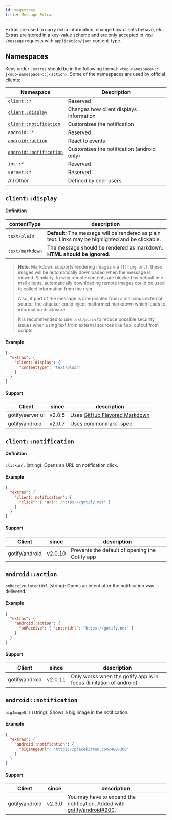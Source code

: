 ```yaml
---
id: msgextras
title: Message Extras
---
```


Extras are used to carry extra information, change how clients behave, etc.
Extras are stored in a key-value scheme and are only accepted in `POST /message` requests with `application/json` content-type.

## Namespaces

Keys under `.extras` should be in the following format: `<top-namespace>::[<sub-namespace>::]<action>`.
Some of the namespaces are used by official clients:

| Namespace                                       | Description                                |
| ----------------------------------------------- | ------------------------------------------ |
| `client::*`                                     | Reserved                                   |
| [`client::display`](#clientdisplay)             | Changes how client displays information    |
| [`client::notification`](#clientnotification)   | Customizes the notification                |
| `android::*`                                    | Reserved                                   |
| [`android::action`](#androidaction)             | React to events                            |
| [`android::notification`](#androidnotification) | Customizes the notification (android only) |
| `ios::*`                                        | Reserved                                   |
| `server::*`                                     | Reserved                                   |
| All Other                                       | Defined by end-users                       |

## `client::display`

#### Definition

| contentType     | description                                                                                         |
| --------------- | --------------------------------------------------------------------------------------------------- |
| `text/plain`    | **Default**; The message will be rendered as plain text. Links may be highlighted and be clickable. |
| `text/markdown` | The message should be rendered as markdown. **HTML should be ignored**.                             |

> **Note**: Markdown supports rendering images via `![](img url)`,
> these images will be automatically downloaded when the message is viewed.
> Similarly, to why remote contents are blocked by default in e-mail clients,
> automatically downloading remote images could be used to collect information from the user.
>
> Also, if part of the message is interpolated from a malicious external source,
> the attacker could inject malformed markdown which leads to information disclosure.
>
> It is recommended to use `text/plain` to reduce possible security issues
> when using text from external sources like f.ex. output from scripts.

#### Example

```json
{
  "extras": {
    "client::display": {
      "contentType": "text/plain"
    }
  }
}
```

#### Support

| Client           | since  | description                                                     |
| ---------------- | ------ | --------------------------------------------------------------- |
| gotify/server ui | v2.0.5 | Uses [GitHub Flavored Markdown](https://github.github.com/gfm/) |
| gotify/android   | v2.0.7 | Uses [commonmark-spec](https://spec.commonmark.org/0.28/)       |

## `client::notification`

#### Definition

`click`.`url` (string): Opens an URL on notification click.

#### Example

```json
{
  "extras": {
    "client::notification": {
      "click": { "url": "https://gotify.net" }
    }
  }
}
```

#### Support

| Client         | since   | description                                    |
| -------------- | ------- | ---------------------------------------------- |
| gotify/android | v2.0.10 | Prevents the default of opening the Gotify app |

## `android::action`

`onReceive`.`intentUrl` (string): Opens an intent after the notification was delivered.

#### Example

```json
{
  "extras": {
    "android::action": {
      "onReceive": { "intentUrl": "https://gotify.net" }
    }
  }
}
```

#### Support

| Client         | since   | description                                                        |
| -------------- | ------- | ------------------------------------------------------------------ |
| gotify/android | v2.0.11 | Only works when the gotify app is in focus (limitation of android) |

## `android::notification`

`bigImageUrl` (string): Shows a big image in the notification.

#### Example

```json
{
  "extras": {
    "android::notification": {
      "bigImageUrl": "https://placekitten.com/400/300"
    }
  }
}
```

#### Support

| Client         | since  | description                                                                                                           |
| -------------- | ------ | --------------------------------------------------------------------------------------------------------------------- |
| gotify/android | v2.3.0 | You may have to expand the notification. Added with [gotify/android#200](https://github.com/gotify/android/pull/200). |
